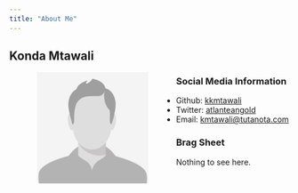 ```yaml
---
title: "About Me"
---
```


## Konda Mtawali

<img src="male-placeholder-image.jpeg" alt="image of me" width="200" align="left" hspace="50" />

### Social Media Information

- Github: [kkmtawali](https://github.com/kkmtawali/)
- Twitter: [atlanteangold](https://twitter.com/atlanteangold/)
- Email: <kmtawali@tutanota.com>

### Brag Sheet

Nothing to see here.
